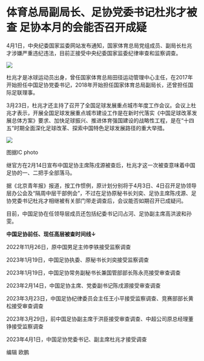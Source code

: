 # 体育总局副局长、足协党委书记杜兆才被查 足协本月的会能否召开成疑

4月1日，中央纪委国家监委网站发布通知，国家体育总局党组成员、副局长杜兆才涉嫌严重违纪违法，目前正接受中央纪委国家监委纪律审查和监察调查。

![](https://inews.gtimg.com/news_bt/OJwQhirp9hQiopvSowXyLEBqJYdav5xMQqPzBDAroF-6YAA/1000)

杜兆才是冰球运动员出身，曾任国家体育总局田径运动管理中心主任，在2017年开始担任中国足协党委书记，2018年开始担任国家体育总局副局长，还曾担任国际足联理事。

3月23日，杜兆才还主持了召开了全国足球发展重点城市年度工作会议。会议上杜兆才表示，开展全国足球发展重点城市建设工作是在新时代落实《中国足球改革发展总体方案》要求、加快足球振兴、推进体育强国建设的战略性工程，是在“十四五”时期全面深化足球改革、探索中国特色足球发展路径的重大举措。

![](https://inews.gtimg.com/news_bt/OgQBDOcIMYbHxNLKt-8sDMaXweboK0JroiWwAuj6KfX70AA/1000)

图据IC photo

继官方在2月14日宣布中国足协主席陈戌源被查后，杜兆才这一次被查意味着中国足协的一、二把手全部落马。

据《北京青年报》报道，按工作惯例，原计划分别将于4月3日、4日召开足协领导层办公会及“隔周中层干部例会”，不过在足协原秘书长刘奕、足协主席陈戌源、足协党委书记杜兆才相继被有关部门带走调查后，会议能否如期召开已成疑问。

目前，中国足协在任领导层成员还包括纪委书记闫占河、足协副主席高洪波和孙雯。

**中国足协前任、现任高层被查时间线↓**

2022年11月26日，原中国男足主帅李铁接受监察调查

2023年1月19日，中国足协执委、原秘书长刘奕接受监察调查

2023年1月19日，中国足协常务副秘书长兼国管部部长陈永亮接受审查调查

2023年2月14日，中国足协主席、党委副书记陈戌源接受审查调查

2023年3月23日，中国足协纪律委员会主任王小平接受监察调查、竞赛部部长黄松接受审查调查

2023年3月29日，前中国足协副主席于洪臣接受审查调查、中超公司原总经理董铮接受监察调查

2023年4月1日，中国足协党委书记、副主席杜兆才接受调查

编辑 欧鹏

